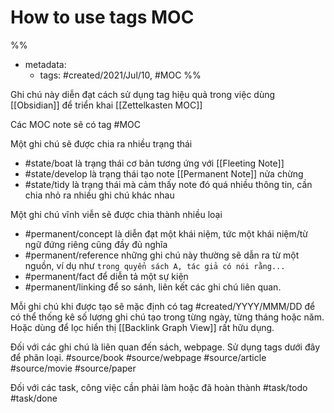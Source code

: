 # How to use tags MOC

%% 
- metadata:
	- tags: #created/2021/Jul/10, #MOC 
%%

Ghi chú này diễn đạt cách sử dụng tag hiệu quả trong việc dùng [[Obsidian]] để triển khai [[Zettelkasten MOC]]

Các MOC note sẽ có tag #MOC 

Một ghi chú sẽ được chia ra nhiều trạng thái
- #state/boat là trạng thái cơ bản tương ứng với [[Fleeting Note]]
- #state/develop là trạng thái tạo note [[Permanent Note]] nửa chừng
- #state/tidy là trạng thái mà cảm thấy note đó quá nhiều thông tin, cần chia nhỏ ra nhiều ghi chú khác nhau

Một ghi chú vĩnh viễn sẽ được chia thành nhiều loại
- #permanent/concept là diễn đạt một khái niệm, tức một khái niệm/từ ngữ đứng riêng cũng đầy đủ nghĩa
- #permanent/reference những ghi chú này thường sẽ dẫn ra từ một nguồn, ví dụ như `trong quyển sách A, tác giả có nói rằng...`
- #permanent/fact để diễn tả một sự kiện
- #permanent/linking để so sánh, liên kết các ghi chú liên quan.

Mỗi ghi chú khi được tạo sẽ mặc định có tag
#created/YYYY/MMM/DD để có thể thống kê số lượng ghi chú tạo trong từng ngày, từng tháng hoặc năm. Hoặc dùng để lọc hiển thị [[Backlink Graph View]] rất hữu dụng.

Đối với các ghi chú là liên quan đến sách, webpage. Sử dụng tags dưới đây để phân loại.
#source/book 
#source/webpage 
#source/article 
#source/movie 
#source/paper 

Đối với các task, công việc cần phải làm hoặc đã hoàn thành
#task/todo 
#task/done


